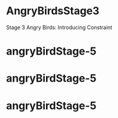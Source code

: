 # AngryBirdsStage3
Stage 3 Angry Birds: Introducing Constraint
# angryBirdStage-5
# angryBirdStage-5
# angryBirdStage-5

